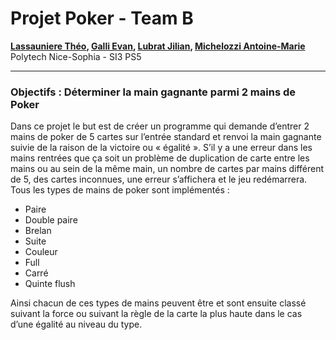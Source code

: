 # Projet Poker - Team B

**[Lassauniere Théo](https://github.com/theoLassauniere), [Galli Evan](https://github.com/06Games),
[Lubrat Jilian](https://github.com/LubratJilian), [Michelozzi Antoine-Marie](https://github.com/mantoniu)**  
Polytech Nice-Sophia - SI3 PS5

------------------------

### Objectifs : Déterminer la main gagnante parmi 2 mains de Poker

Dans ce projet le but est de créer un programme qui demande d’entrer 2 mains de poker de 5 cartes sur l’entrée standard
et renvoi la main gagnante suivie de la raison de la victoire ou « égalité ». S’il y a une erreur dans les mains
rentrées que ça soit un problème de duplication de carte entre les mains ou au sein de la même main, un nombre de cartes
par mains différent de 5, des cartes inconnues, une erreur s’affichera et le jeu redémarrera.  
Tous les types de mains de poker sont implémentés :

- Paire
- Double paire
- Brelan
- Suite
- Couleur
- Full
- Carré
- Quinte flush

Ainsi chacun de ces types de mains peuvent être et sont ensuite classé suivant la force ou suivant la règle de la carte
la plus haute dans le cas d’une égalité au niveau du type.


